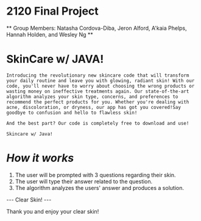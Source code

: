 # 2120 Final Project

** Group Members: Natasha Cordova-Diba, Jeron Alford, A'kaia Phelps, Hannah Holden, and Wesley Ng  **

# SkinCare w/ JAVA!
	Introducing the revolutionary new skincare code that will transform your daily routine and leave you with glowing, radiant skin! With our code, you'll never have to worry about choosing the wrong products or wasting money on ineffective treatments again. Our state-of-the-art algorithm analyzes your skin type, concerns, and preferences to recommend the perfect products for you. Whether you're dealing with acne, discoloration, or dryness, our app has got you covered!Say goodbye to confusion and hello to flawless skin!
	
	And the best part? Our code is completely free to download and use! 
	
	Skincare w/ Java!
        

# ***How it works***		

1. The user will be prompted with 3 questions regarding their skin.
2. The user will type their answer related to the question.
3. The algorithm analyzes the users' answer and produces a solution. 


--- Clear Skin! ---



Thank you and enjoy your clear skin!
